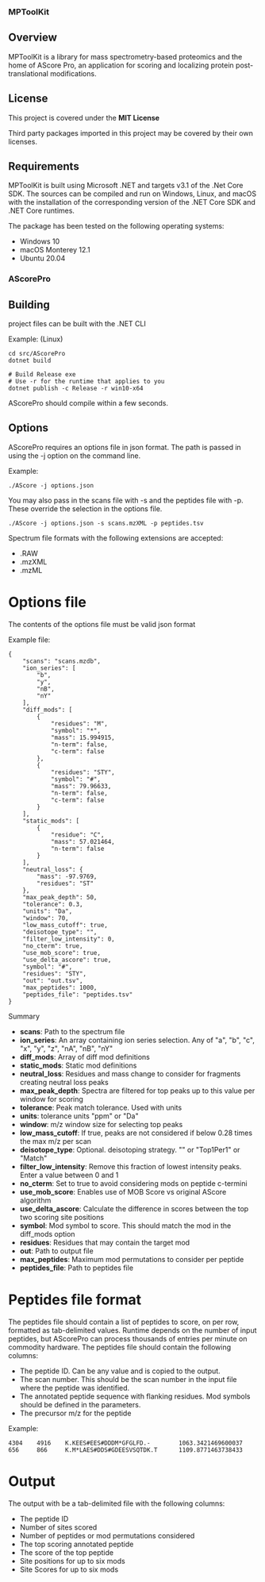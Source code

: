 ### MPToolKit

## Overview

MPToolKit is a library for mass spectrometry-based proteomics and the home of AScore Pro, an application for scoring and localizing protein post-translational modifications.

## License

This project is covered under the **MIT License**

Third party packages imported in this project may be covered by their own licenses.

## Requirements

MPToolKit is built using Microsoft .NET and targets v3.1 of the .Net Core SDK.  The sources can be compiled and run on Windows, Linux, and macOS with the installation of the corresponding version of the .NET Core SDK and .NET Core runtimes.

The package has been tested on the following operating systems:
- Windows 10
- macOS Monterey 12.1
- Ubuntu 20.04

### AScorePro

## Building

project files can be built with the .NET CLI

Example: (Linux)
```
cd src/AScorePro
dotnet build

# Build Release exe
# Use -r for the runtime that applies to you
dotnet publish -c Release -r win10-x64
```

AScorePro should compile within a few seconds.

## Options

AScorePro requires an options file in json format.  The path is passed in using the -j option on the command line.

Example:

`./AScore -j options.json`

You may also pass in the scans file with -s and the peptides file with -p.  These override the selection in the options file.

`./AScore -j options.json -s scans.mzXML -p peptides.tsv`

Spectrum file formats with the following extensions are accepted:

- .RAW
- .mzXML
- .mzML

# Options file

The contents of the options file must be valid json format

Example file:

```
{
    "scans": "scans.mzdb",
    "ion_series": [
        "b",
        "y",
        "nB",
        "nY"
    ],
    "diff_mods": [
        {
            "residues": "M",
            "symbol": "*",
            "mass": 15.994915,
            "n-term": false,
            "c-term": false
        },
        {
            "residues": "STY",
            "symbol": "#",
            "mass": 79.96633,
            "n-term": false,
            "c-term": false
        }
    ],
    "static_mods": [
        {
            "residue": "C",
            "mass": 57.021464,
            "n-term": false
        }
    ],
    "neutral_loss": {
        "mass": -97.9769,
        "residues": "ST"
    },
    "max_peak_depth": 50,
    "tolerance": 0.3,
    "units": "Da",
    "window": 70,
    "low_mass_cutoff": true,
    "deisotope_type": "",
    "filter_low_intensity": 0,
    "no_cterm": true,
    "use_mob_score": true,
    "use_delta_ascore": true,
    "symbol": "#",
    "residues": "STY",
    "out": "out.tsv",
    "max_peptides": 1000,
    "peptides_file": "peptides.tsv"
}
```

Summary

- **scans**: Path to the spectrum file
- **ion_series**: An array containing ion series selection. Any of "a", "b", "c", "x", "y", "z", "nA", "nB", "nY"
- **diff_mods**: Array of diff mod definitions
- **static_mods**: Static mod definitions
- **neutral_loss**: Residues and mass change to consider for fragments creating neutral loss peaks
- **max_peak_depth**: Spectra are filtered for top peaks up to this value per window for scoring
- **tolerance**: Peak match tolerance. Used with units
- **units**: tolerance units  "ppm" or "Da"
- **window**: m/z window size for selecting top peaks
- **low_mass_cutoff**: If true, peaks are not considered if below 0.28 times the max m/z per scan
- **deisotope_type**: Optional. deisotoping strategy. "" or "Top1Per1" or "Match" 
- **filter_low_intensity**: Remove this fraction of lowest intensity peaks. Enter a value between 0 and 1
- **no_cterm**: Set to true to avoid considering mods on peptide c-termini
- **use_mob_score**: Enables use of MOB Score vs original AScore algorithm
- **use_delta_ascore**: Calculate the difference in scores between the top two scoring site positions
- **symbol**: Mod symbol to score. This should match the mod in the diff_mods option
- **residues**: Residues that may contain the target mod
- **out**: Path to output file
- **max_peptides**: Maximum mod permutations to consider per peptide
- **peptides_file**: Path to peptides file

# Peptides file format

The peptides file should contain a list of peptides to score, on per row, formatted as tab-delimited values.  Runtime depends on the number of input peptides, but AScorePro can process thousands of entries per minute on commodity hardware. The peptides file should contain the following columns:

- The peptide ID. Can be any value and is copied to the output.
- The scan number.  This should be the scan number in the input file where the peptide was identified.
- The annotated peptide sequence with flanking residues.  Mod symbols should be defined in the parameters.
- The precursor m/z for the peptide

Example:

```
4304    4916    K.KEES#EES#DDDM*GFGLFD.-        1063.3421469600037
656     866     K.M*LAES#DDS#GDEESVSQTDK.T      1109.8771463738433
```

# Output

The output with be a tab-delimited file with the following columns:

- The peptide ID
- Number of sites scored
- Number of peptides or mod permutations considered
- The top scoring annotated peptide
- The score of the top peptide
- Site positions for up to six mods
- Site Scores for up to six mods
